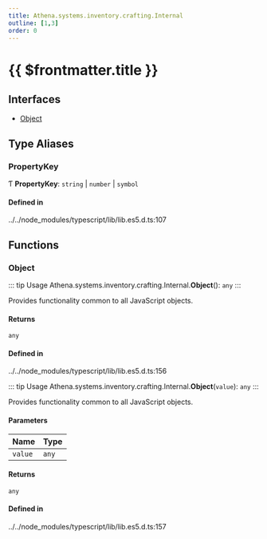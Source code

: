 ```yaml
---
title: Athena.systems.inventory.crafting.Internal
outline: [1,3]
order: 0
---
```


# {{ $frontmatter.title }}


## Interfaces

- [Object](../interfaces/server_systems_inventory_crafting_Internal_Object.md)

## Type Aliases

### PropertyKey

Ƭ **PropertyKey**: `string` \| `number` \| `symbol`

#### Defined in

../../node_modules/typescript/lib/lib.es5.d.ts:107

## Functions

### Object

::: tip Usage
Athena.systems.inventory.crafting.Internal.**Object**(): `any`
:::

Provides functionality common to all JavaScript objects.

#### Returns

`any`

#### Defined in

../../node_modules/typescript/lib/lib.es5.d.ts:156

::: tip Usage
Athena.systems.inventory.crafting.Internal.**Object**(`value`): `any`
:::

Provides functionality common to all JavaScript objects.

#### Parameters

| Name | Type |
| :------ | :------ |
| `value` | `any` |

#### Returns

`any`

#### Defined in

../../node_modules/typescript/lib/lib.es5.d.ts:157
